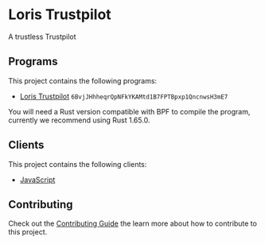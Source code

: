 # Loris Trustpilot

A trustless Trustpilot

## Programs

This project contains the following programs:

- [Loris Trustpilot](./programs/loris-trustpilot/README.md) `6BvjJHhheqrQpNFkYKAMtd1B7FPTBpxp1QncnwsH3mE7`

You will need a Rust version compatible with BPF to compile the program, currently we recommend using Rust 1.65.0.

## Clients

This project contains the following clients:

- [JavaScript](./clients/js/README.md)

## Contributing

Check out the [Contributing Guide](./CONTRIBUTING.md) the learn more about how to contribute to this project.
